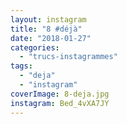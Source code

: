 ```yaml
---
layout: instagram
title: "8 #déjà"
date: "2018-01-27"
categories: 
  - "trucs-instagrammes"
tags: 
  - "deja"
  - "instagram"
coverImage: 8-deja.jpg
instagram: Bed_4vXA7JY
---
```

